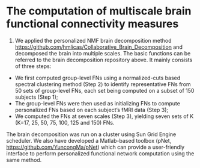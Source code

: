# The computation of multiscale brain functional connectivity measures

1. We applied the personalized NMF brain decomposition method https://github.com/hmlicas/Collaborative_Brain_Decomposition and decomposed the brain into multiple scales. The basic functions can be referred to the brain decomposition repository above. It mainly consists of three steps:

- We first computed group-level FNs using a normalized-cuts based spectral clustering method (Step 2) to identify representative FNs from 50 sets of group-level FNs, each set being computed on a subset of 150 subjects (Step 1);
- The group-level FNs were then used as initializing FNs to compute personalized FNs based on each subject’s fMRI data (Step 3);
- We computed the FNs at seven scales (Step 3), yielding seven sets of  K (K=17, 25, 50, 75, 100, 125 and 150) FNs.


The brain decomposition was run on a cluster using Sun Grid Engine scheduler. We also have developed a Matlab-based toolbox (pNet, https://github.com/YuncongMa/pNet) which can provide a user-friendly interface to perform personalized functional network computation using the same method.